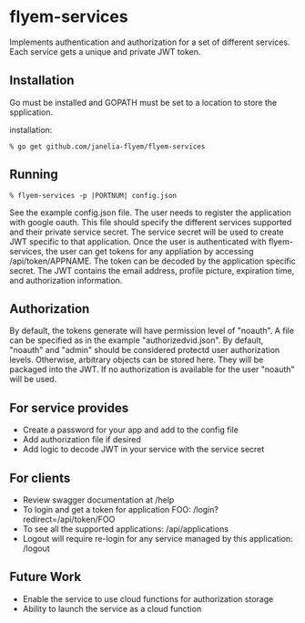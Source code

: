 # flyem-services

Implements authentication and authorization for a set of different
services.  Each service gets a unique and private JWT token.


## Installation

Go must be installed and GOPATH must be set to a location to store the spplication.

installation:

    % go get github.com/janelia-flyem/flyem-services

## Running

    % flyem-services -p |PORTNUM| config.json

See the example config.json file.  The user needs to register the application with
google oauth.  This file should specify the different services supported and their private
service secret.  The service secret will be used to create JWT specific to that application.  Once
the user is authenticated with flyem-services, the user can get tokens for any
appliation by accessing /api/token/APPNAME.  The token can be decoded by the application
specific secret.  The JWT contains the email address, profile picture, expiration time, and authorization information.


## Authorization

By default, the tokens generate will have permission level of "noauth".  A file
can be specified as in the example "authorizedvid.json".  By default, "noauth"
and "admin" should be considered protectd user authorization levels. Otherwise,
arbitrary objects can be stored here.  They will be packaged into the JWT.
If no authorization
is available for the user "noauth" will be used. 

## For service provides

* Create a password for your app and add to the config file
* Add authorization file if desired
* Add logic to decode JWT in your service with the service secret

## For clients

* Review swagger documentation at /help
* To login and get a token for application FOO: /login?redirect=/api/token/FOO
* To see all the supported applications: /api/applications
* Logout will require re-login for any service managed by this application: /logout

## Future Work

* Enable the service to use cloud functions for authorization storage
* Ability to launch the service as a cloud function

